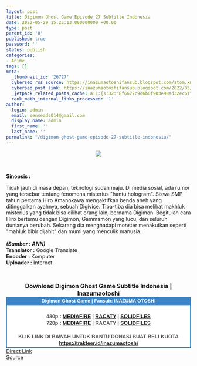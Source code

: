 ```yaml
---
layout: post
title: Digimon Ghost Game Episode 27 Subtitle Indonesia
date: 2022-05-29 15:22:13.000000000 +00:00
type: post
parent_id: '0'
published: true
password: ''
status: publish
categories:
- Anime
tags: []
meta:
  _thumbnail_id: '26727'
  cyberseo_rss_source: https://inazumaotoshifansub.blogspot.com/atom.xml?start-index=1
  cyberseo_post_link: https://inazumaotoshifansub.blogspot.com/2022/05/digimon-ghost-game-episode-27-subtitle.html
  _jetpack_related_posts_cache: a:1:{s:32:"8f6677c9d6b0f903e98ad32ec61f8deb";a:2:{s:7:"expires";i:1657868518;s:7:"payload";a:3:{i:0;a:1:{s:2:"id";i:27374;}i:1;a:1:{s:2:"id";i:27224;}i:2;a:1:{s:2:"id";i:27102;}}}}
  rank_math_internal_links_processed: '1'
author:
  login: admin
  email: senseads014@gmail.com
  display_name: admin
  first_name: ''
  last_name: ''
permalink: "/digimon-ghost-game-episode-27-subtitle-indonesia/"
---
```

</p>
<div class="separator" style="clear: both; text-align: center;"><a href="https://blogger.googleusercontent.com/img/b/R29vZ2xl/AVvXsEgEnUDKqISL7sqSMJsMW2LwaABtarTsPasHsynmAq2mSZ2Mw5tKmQEqvTcEzNq-HK2m1jmK2DEY7aw9CSvbz_cA59FYje0JJ7pfdcSGtH_cWfAbK1Luun51fi_r5KShAdEUfoWQLx_9aYVD_0NQ1TtHdNciHahev2Gx_lDxcDiG-rtimxCyo25iZZA7/s450/DIGIMON%20GHOST%20GAME%20-%2027.png" style="margin-left: 1em; margin-right: 1em;"><img border="0" data-original-height="269" data-original-width="450" src="{{ site.baseurl }}/assets/2022/05/DIGIMON%20GHOST%20GAME%20-%2027.png" /></a></div>
<p>&nbsp;</p>
<p><b>Sinopsis :</b></p>
<div style="text-align: left;"><span face="&quot;trebuchet ms&quot; , sans-serif">Tidak jauh di masa depan, teknologi sudah maju. Di media sosial, ada rumor yang tersebar tentang fenomena misterius "hantu hologram". Siswa SMP tahun pertama Hiro Amanokawa mengaktifkan benda aneh yang ditinggalkan ayahnya, sebuah Digivice. Tiba-tiba dia bisa melihat makhluk misterius yang tidak bisa dilihat orang lain, bernama Digimon. Begitulah cara Hiro bertemu dengan Digimon, Gammamon yang lucu, dan seluruh dunianya berubah. Sekarang dia menghadapi monster menakutkan seperti "mahluk bibir dijahit" dan mumi yang menculik manusia.&nbsp;</span></div>
<div style="text-align: left;"><span face="&quot;trebuchet ms&quot; , sans-serif"><br /></span></div>
<div style="text-align: left;"><span face="&quot;trebuchet ms&quot; , sans-serif"><b><i>(Sumber : ANN)</i></b><br /></span></div>
<div style="text-align: center;">
<div style="text-align: left;"><span face="&quot;trebuchet ms&quot; , sans-serif"><b>Translator :</b> Google Translate</span></div>
<div style="text-align: left;"><span face="&quot;trebuchet ms&quot; , sans-serif"><b>Encoder :</b> Komputer</span></div>
<div style="text-align: left;"><span face="&quot;trebuchet ms&quot; , sans-serif"><b>Uploader :</b> Internet</span></div>
<p><span face="&quot;trebuchet ms&quot; , sans-serif"><br /></span></div>
<div style="text-align: center;"><span face="&quot;trebuchet ms&quot; , sans-serif" style="font-size: medium;"><b>Download Digimon Ghost Game Subtitle Indonesia | Inazumaotoshi</b></span></div>
<div style="margin: 0px; padding: 0px;">
<div align="center" style="background-color: #3d85c6; color: #339999; font-family: arial, geneva, sans-serif; line-height: 18.1875px; margin: 0px; padding: 2px;">
<div style="margin: 0px; padding: 0px;">
<div style="margin: 0px; padding: 0px;">
<div style="margin: 0px; padding: 0px;">
<div style="margin: 0px; padding: 0px;">
<div style="margin: 0px; padding: 0px;">
<div style="margin: 0px; padding: 0px;">
<div style="margin: 0px; padding: 0px;"><span style="font-size: small;"><b style="margin: 0px; padding: 0px;"><span class="Apple-style-span" face="&quot;trebuchet ms&quot; , sans-serif" style="margin: 0px; padding: 0px;"><span style="color: white; margin: 0px; padding: 0px;">Digimon Ghost Game | Fansub: INAZUMA&nbsp;</span></span></b><b style="margin: 0px; padding: 0px;"><span class="Apple-style-span" face="&quot;trebuchet ms&quot; , sans-serif" style="margin: 0px; padding: 0px;"><span style="color: white; margin: 0px; padding: 0px;">OTOSHI</span></span></b></span></div>
</div>
</div>
</div>
</div>
</div>
</div>
</div>
<div style="background-color: white; border: 2px solid rgb(31, 133, 198); font-family: arial, geneva, sans-serif; line-height: 18.1875px; margin: 0px; padding: 2px; text-align: justify;">
<div style="font-family: arial, helvetica, sans-serif; margin: 0px; padding: 0px; text-align: center;">
<div style="margin: 0px; padding: 0px;">
<div style="margin: 0px; padding: 0px;">
<div style="margin: 0px; padding: 0px;">
<div style="margin: 0px; padding: 0px;">
<div style="margin: 0px; padding: 0px;">
<div style="margin: 0px; padding: 0px;">
<div style="margin: 0px; padding: 0px;">
<div style="color: #555555;">&nbsp;</div>
<div style="color: #555555;"><b style="margin: 0px; padding: 0px;">480p : <a href="https://ouo.io/5x1S37" target="_blank" rel="noopener">MEDIAFIRE</a> | <a href="https://ouo.io/0i2bG5" target="_blank" rel="noopener">RACATY</a> | <a href="https://ouo.io/LaaIyAg" target="_blank" rel="noopener">SOLIDFILES</a></b></div>
<div style="color: #555555;"><b style="margin: 0px; padding: 0px;">720p :&nbsp;</b><b style="margin: 0px; padding: 0px;"><a href="https://ouo.io/z5IPAL" target="_blank" rel="noopener">MEDIAFIRE</a> | RACATY | <a href="https://ouo.io/MajyPUS" target="_blank" rel="noopener">SOLIDFILES</a></b></div>
<div style="color: #555555;"><b style="margin: 0px; padding: 0px;">&nbsp;</b></div>
<div style="color: #555555;"><b style="margin: 0px; padding: 0px;">KLIK LINK DI BAWAH UNTUK BANTU DONASI BUAT BELI KUOTA</b></div>
<div style="color: #555555;"><b style="margin: 0px; padding: 0px;"><a href="https://trakteer.id/inazumaotoshi" target="_blank" rel="noopener">https://trakteer.id/inazumaotoshi</a><br /></b></div>
<div style="color: #555555;"></div>
</div>
</div>
</div>
</div>
</div>
</div>
</div>
</div>
</div>
</div>
<link rel="stylesheet" href="https://cdnjs.cloudflare.com/ajax/libs/font-awesome/4.7.0/css/font-awesome.min.css" />
<div class="divbtn"> <a href="https://handymansurrender.com/fihup8buzv?key=94550f7ce39444073321dde3b8782f97" class="btn"><i class="fa fa-download"></i> Direct Link</a> <br /><a href="https://inazumaotoshifansub.blogspot.com/2022/05/digimon-ghost-game-episode-27-subtitle.html">Source</a> </div>
